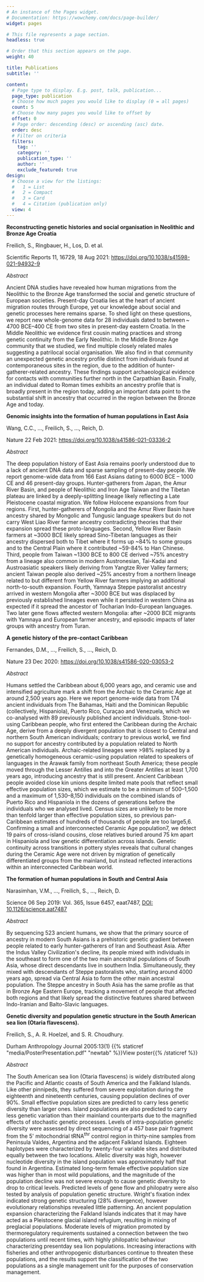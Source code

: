 ```yaml
---
# An instance of the Pages widget.
# Documentation: https://wowchemy.com/docs/page-builder/
widget: pages

# This file represents a page section.
headless: true

# Order that this section appears on the page.
weight: 40

title: Publications
subtitle: ''

content:
  # Page type to display. E.g. post, talk, publication...
  page_type: publication
  # Choose how much pages you would like to display (0 = all pages)
  count: 5
  # Choose how many pages you would like to offset by
  offset: 0
  # Page order: descending (desc) or ascending (asc) date.
  order: desc
  # Filter on criteria
  filters:
    tag: ''
    category: ''
    publication_type: ''
    author: ''
    exclude_featured: true
design:
  # Choose a view for the listings:
  #   1 = List
  #   2 = Compact
  #   3 = Card
  #   4 = Citation (publication only)
  view: 4
---
```



**Reconstructing genetic histories and social organisation in Neolithic and Bronze Age Croatia**

Freilich, S., Ringbauer, H., Los, D. et al. 

Scientific Reports 11, 16729,  18 Aug 2021: [https://doi.org/10.1038/s41598-021-94932-9 ](https://www.nature.com/articles/s41598-021-94932-9/ "Scientific Reports")

*Abstract*

Ancient DNA studies have revealed how human migrations from the Neolithic to the Bronze Age transformed the social and genetic structure of European societies. Present-day Croatia lies at the heart of ancient migration routes through Europe, yet our knowledge about social and genetic processes here remains sparse. To shed light on these questions, we report new whole-genome data for 28 individuals dated to between ~ 4700 BCE–400 CE from two sites in present-day eastern Croatia. In the Middle Neolithic we evidence first cousin mating practices and strong genetic continuity from the Early Neolithic. In the Middle Bronze Age community that we studied, we find multiple closely related males suggesting a patrilocal social organisation. We also find in that community an unexpected genetic ancestry profile distinct from individuals found at contemporaneous sites in the region, due to the addition of hunter-gatherer-related ancestry. These findings support archaeological evidence for contacts with communities further north in the Carpathian Basin. Finally, an individual dated to Roman times exhibits an ancestry profile that is broadly present in the region today, adding an important data point to the substantial shift in ancestry that occurred in the region between the Bronze Age and today.

 
**Genomic insights into the formation of human populations in East Asia**

Wang, C.C., ..., Freilich, S., ..., Reich, D.

Nature  22 Feb 2021: [https://doi.org/10.1038/s41586-021-03336-2 ](https://www.nature.com/articles/s41586-021-03336-2/ "Nature")

*Abstract*

The deep population history of East Asia remains poorly understood due to a lack of ancient DNA data and sparse sampling of present-day people. We report genome-wide data from 166 East Asians dating to 6000 BCE – 1000 CE and 46 present-day groups. Hunter-gatherers from Japan, the Amur River Basin, and people of Neolithic and Iron Age Taiwan and the Tibetan plateau are linked by a deeply-splitting lineage likely reflecting a Late Pleistocene coastal migration. We follow Holocene expansions from four regions. First, hunter-gatherers of Mongolia and the Amur River Basin have ancestry shared by Mongolic and Tungusic language speakers but do not carry West Liao River farmer ancestry contradicting theories that their expansion spread these proto-languages. Second, Yellow River Basin farmers at ~3000 BCE likely spread Sino-Tibetan languages as their ancestry dispersed both to Tibet where it forms up ~84% to some groups and to the Central Plain where it contributed ~59-84% to Han Chinese. Third, people from Taiwan ~1300 BCE to 800 CE derived ~75% ancestry from a lineage also common in modern Austronesian, Tai-Kadai and Austroasiatic speakers likely deriving from Yangtze River Valley farmers; ancient Taiwan people also derived ~25% ancestry from a northern lineage related to but different from Yellow River farmers implying an additional north-to-south expansion. Fourth, Yamnaya Steppe pastoralist ancestry arrived in western Mongolia after ~3000 BCE but was displaced by previously established lineages even while it persisted in western China as expected if it spread the ancestor of Tocharian Indo-European languages. Two later gene flows affected western Mongolia: after ~2000 BCE migrants with Yamnaya and European farmer ancestry, and episodic impacts of later groups with ancestry from Turan.


**A genetic history of the pre-contact Caribbean**

Fernandes, D.M., ..., Freilich, S., ..., Reich, D. 

Nature    23 Dec 2020: [https://doi.org/10.1038/s41586-020-03053-2 ](https://www.nature.com/articles/s41586-020-03053-2/ "Nature")

*Abstract*

Humans settled the Caribbean about 6,000 years ago, and ceramic use and intensified agriculture mark a shift from the Archaic to the Ceramic Age at around 2,500 years ago. Here we report genome-wide data from 174 ancient individuals from The Bahamas, Haiti and the Dominican Republic (collectively, Hispaniola), Puerto Rico, Curaçao and Venezuela, which we co-analysed with 89 previously published ancient individuals. Stone-tool-using Caribbean people, who first entered the Caribbean during the Archaic Age, derive from a deeply divergent population that is closest to Central and northern South American individuals; contrary to previous work4, we find no support for ancestry contributed by a population related to North American individuals. Archaic-related lineages were >98% replaced by a genetically homogeneous ceramic-using population related to speakers of languages in the Arawak family from northeast South America; these people moved through the Lesser Antilles and into the Greater Antilles at least 1,700 years ago, introducing ancestry that is still present. Ancient Caribbean people avoided close kin unions despite limited mate pools that reflect small effective population sizes, which we estimate to be a minimum of 500–1,500 and a maximum of 1,530–8,150 individuals on the combined islands of Puerto Rico and Hispaniola in the dozens of generations before the individuals who we analysed lived. Census sizes are unlikely to be more than tenfold larger than effective population sizes, so previous pan-Caribbean estimates of hundreds of thousands of people are too large5,6. Confirming a small and interconnected Ceramic Age population7, we detect 19 pairs of cross-island cousins, close relatives buried around 75 km apart in Hispaniola and low genetic differentiation across islands. Genetic continuity across transitions in pottery styles reveals that cultural changes during the Ceramic Age were not driven by migration of genetically differentiated groups from the mainland, but instead reflected interactions within an interconnected Caribbean world.



**The formation of human populations in South and Central Asia**

Narasimhan, V.M., ..., Freilich, S., ..., Reich, D.

Science  06 Sep 2019: Vol. 365, Issue 6457, eaat7487, [DOI: 10.1126/science.aat7487](https://science.sciencemag.org/content/365/6457/eaat7487.abstract?casa_token=bRrVNmrqFLYAAAAA:UuKIxMw3laWpvZRur13p2wpAh5v3DYWX-CE1wow_fJc3RMmOoDXaI9TCkDdnDs1wxUgUQULYsc8Nsg/ "Science")

*Abstract*

By sequencing 523 ancient humans, we show that the primary source of ancestry in modern South Asians is a prehistoric genetic gradient between people related to early hunter-gatherers of Iran and Southeast Asia. After the Indus Valley Civilization's decline, its people mixed with individuals in the southeast to form one of the two main ancestral populations of South Asia, whose direct descendants live in southern India. Simultaneously, they mixed with descendants of Steppe pastoralists who, starting around 4000 years ago, spread via Central Asia to form the other main ancestral population. The Steppe ancestry in South Asia has the same profile as that in Bronze Age Eastern Europe, tracking a movement of people that affected both regions and that likely spread the distinctive features shared between Indo-Iranian and Balto-Slavic languages.



**Genetic diversity and population genetic structure in the South American sea lion (Otaria flavescens).**

Freilich, S., A. R. Hoelzel, and S. R. Choudhury. 

Durham Anthropology Journal 2005:13(1) {{% staticref "media/PosterPresentation.pdf" "newtab" %}}View poster{{% /staticref %}}

*Abstract*

The South American sea lion (Otaria flavescens) is widely distributed along the Pacific and Atlantic coasts of South America and the Falkland Islands. Like other pinnipeds, they suffered from severe exploitation during the eighteenth and nineteenth centuries, causing population declines of over 90%. Small effective population sizes are predicted to carry less genetic diversity than larger ones. Island populations are also predicted to carry less genetic variation than their mainland counterparts due to the magnified effects of stochastic genetic processes. Levels of intra-population genetic diversity were assessed by direct sequencing of a 457 base pair fragment from the 5' mitochondrial tRNA<sup>thr</sup> control region in thirty-nine samples from Peninsula Valdes, Argentina and the adjacent Falkland Islands. Eighteen haplotypes were characterized by twenty-four variable sites and distributed equally between the two locations. Allelic diversity was high, however nucleotide diversity in the island population was approximately half that found in Argentina. Estimated long-term female effective population size was higher than in most wild populations, and the magnitude of the population decline was not severe enough to cause genetic diversity to drop to critical levels. Predicted levels of gene flow and
philopatry were also tested by analysis of population genetic structure. Wright's fixation index indicated strong genetic structuring (28% divergence), however evolutionary relationships revealed little patterning. An ancient population expansion characterizing the Falkland Islands indicates that it may have acted as a Pleistocene glacial island refugium, resulting in mixing of preglacial populations. Moderate levels of migration promoted by thermoregulatory requirements sustained a connection between the two populations until recent times, with highly philopatric behaviour characterizing presentday sea lion populations. Increasing interactions with fisheries and other anthropogenic disturbances continue to threaten these populations, and the results support the classification of the two populations as a single management unit for the purposes of conservation management.
 
